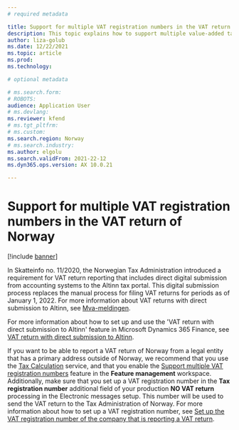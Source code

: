 ```yaml
---
# required metadata

title: Support for multiple VAT registration numbers in the VAT return of Norway
description: This topic explains how to support multiple value-added tax (VAT) registration numbers in a VAT return of Norway.
author: liza-golub
ms.date: 12/22/2021
ms.topic: article
ms.prod: 
ms.technology: 

# optional metadata

# ms.search.form: 
# ROBOTS: 
audience: Application User
# ms.devlang: 
ms.reviewer: kfend
# ms.tgt_pltfrm: 
# ms.custom: 
ms.search.region: Norway
# ms.search.industry: 
ms.author: elgolu
ms.search.validFrom: 2021-22-12
ms.dyn365.ops.version: AX 10.0.21

---
```


# Support for multiple VAT registration numbers in the VAT return of Norway

[!include [banner](../includes/banner.md)]

In Skatteinfo no. 11/2020, the Norwegian Tax Administration introduced a requirement for VAT return reporting that includes direct digital submission from accounting systems to the Altinn tax portal. This digital submission process replaces the manual process for filing VAT returns for periods as of January 1, 2022. For more information about VAT returns with direct submission to Altinn, see [Mva-meldingen](https://skatteetaten.github.io/mva-meldingen/english/).

For more information about how to set up and use the \'VAT return with direct submission to Altinn\' feature in Microsoft Dynamics 365 Finance, see [VAT return with direct submission to Altinn](emea-nor-vat-return.md).

If you want to be able to report a VAT return of Norway from a legal entity that has a primary address outside of Norway, we recommend that you use the [Tax Calculation](global-tax-calcuation-service-overview.md) service, and that you enable the [Support multiple VAT registration numbers](emea-multiple-vat-registration-numbers.md) feature in the **Feature management** workspace. Additionally, make sure that you set up a VAT registration number in the **Tax registration number** additional field of your production **NO VAT return** processing in the Electronic messages setup. This number will be used to send the VAT return to the Tax Administration of Norway. For more information about how to set up a VAT registration number, see [Set up the VAT registration number of the company that is reporting a VAT return](emea-nor-vat-return-setup#vat-registration-number).
